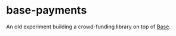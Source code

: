 # base-payments

An old experiment building a crowd-funding library on top of [Base](https://github.com/onecommons/base).
